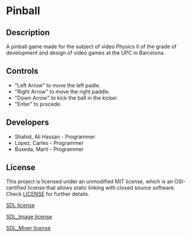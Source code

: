 # Pinball
## Description

A pinball game made for the subject of video Physics II of the grade of development and design of video games at the UPC in Barcelona.

## Controls

 - "Left Arrow" to move the left padle.
 - "Right Arrow" to move the right paddle.
 - "Down Arrow" to kick the ball in the kicker.
 - "Enter" to procede.

## Developers

 - Shahid, Ali Hassan - Programmer
 - López, Carles - Programmer
 - Buxeda, Martí - Programmer

## License

This project is licensed under an unmodified MIT license, which is an OSI-certified license that allows static linking with closed source software. Check [LICENSE](LICENSE) for further details.

[SDL license](https://github.com/FeroXx07/Pinball/blob/main/Pinball/SDL/COPYING.txt)

[SDL_Image license](https://github.com/FeroXx07/Pinball/blob/main/Pinball/SDL_image/COPYING.txt)

[SDL_Mixer license](https://github.com/FeroXx07/Pinball/blob/main/Pinball/SDL_mixer/COPYING.txt)

